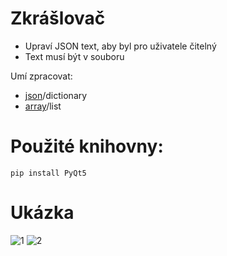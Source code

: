 # Zkrášlovač

- Upraví JSON text, aby byl pro uživatele čitelný
- Text musí být v souboru

Umí zpracovat:
- [json](https://cs.wikipedia.org/wiki/JavaScript_Object_Notation)/dictionary
- [array](https://cs.wikipedia.org/wiki/Pole_(datov%C3%A1_struktura))/list

# Použité knihovny:
```
pip install PyQt5

```
# Ukázka
![1](https://user-images.githubusercontent.com/82058894/173231020-dc5c90a5-03ca-462c-b82e-b30b7227237e.jpg)
![2](https://user-images.githubusercontent.com/82058894/173231023-ed5b686a-e764-4b4e-aead-6feb33bd33e6.jpg)
